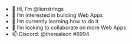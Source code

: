 - 👋 Hi, I’m @lionstrings
- 👀 I’m interested in building Web Apps
- 🌱 I’m currently learning how to do it
- 💞️ I’m looking to collaborate on more Web Apps
- 📫 Discord: @therealeon #6994
